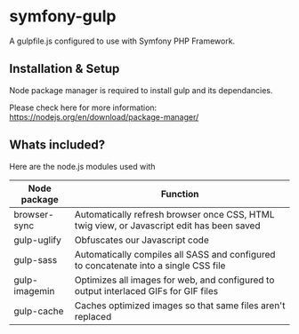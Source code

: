 # symfony-gulp
A gulpfile.js configured to use with Symfony PHP Framework.

## Installation & Setup ##

Node package manager is required to install gulp and its dependancies. 

Please check here for more information:
https://nodejs.org/en/download/package-manager/

## Whats included? ##

Here are the node.js modules used with 

Node package      | Function
------------------|-------------------------------------------------------------------------------------------
browser-sync      | Automatically refresh browser once CSS, HTML twig view, or Javascript edit has been saved
gulp-uglify       | Obfuscates our Javascript code
gulp-sass         | Automatically compiles all SASS and configured to concatenate into a single CSS file
gulp-imagemin     | Optimizes all images for web, and configured to output interlaced GIFs for GIF files
gulp-cache        | Caches optimized images so that same files aren't replaced

